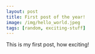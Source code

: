 ```yaml
---
layout: post
title: First post of the year!
image: /img/hello_world.jpeg
tags: [random, exciting-stuff]
---
```


This is my first post, how exciting!
